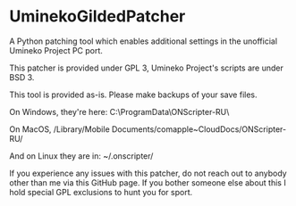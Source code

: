# UminekoGildedPatcher
A Python patching tool which enables additional settings in the unofficial Umineko Project PC port.

This patcher is provided under GPL 3, Umineko Project's scripts are under BSD 3.

This tool is provided as-is. Please make backups of your save files.

On Windows, they're here:
C:\ProgramData\ONScripter-RU\

On MacOS,
/Library/Mobile Documents/comapple~CloudDocs/ONScripter-RU/

And on Linux they are in:
~/.onscripter/

If you experience any issues with this patcher, do not reach out to anybody other than me via this GitHub page. If you bother someone else about this I hold special GPL exclusions to hunt you for sport.